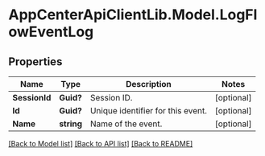 # AppCenterApiClientLib.Model.LogFlowEventLog
## Properties

Name | Type | Description | Notes
------------ | ------------- | ------------- | -------------
**SessionId** | **Guid?** | Session ID.  | [optional] 
**Id** | **Guid?** | Unique identifier for this event.  | [optional] 
**Name** | **string** | Name of the event.  | [optional] 

[[Back to Model list]](../README.md#documentation-for-models) [[Back to API list]](../README.md#documentation-for-api-endpoints) [[Back to README]](../README.md)

